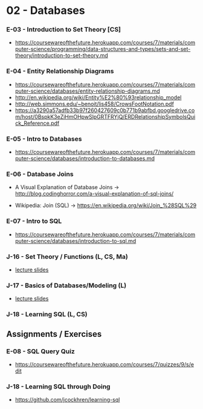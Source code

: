 # 02 - Databases

### E-03 - Introduction to Set Theory [CS]
* https://coursewareofthefuture.herokuapp.com/courses/7/materials/computer-science/programming/data-structures-and-types/sets-and-set-theory/introduction-to-set-theory.md

### E-04 - Entity Relationship Diagrams
* https://coursewareofthefuture.herokuapp.com/courses/7/materials/computer-science/databases/entity-relationship-diagrams.md
* http://en.wikipedia.org/wiki/Entity%E2%80%93relationship_model
* http://web.simmons.edu/~benoit/lis458/CrowsFootNotation.pdf
* https://a3290a57adfb33b97f260427609c0b771b9abfbd.googledrive.com/host/0BspkK3eZiHmOHpwSlpGRTFRYjQ/ERDRelationshipSymbolsQuick_Reference.pdf

### E-05 - Intro to Databases
* https://coursewareofthefuture.herokuapp.com/courses/7/materials/computer-science/databases/introduction-to-databases.md

### E-06 - Database Joins
* A Visual Explanation of Database Joins -> http://blog.codinghorror.com/a-visual-explanation-of-sql-joins/

* Wikipedia: Join (SQL) -> https://en.wikipedia.org/wiki/Join_%28SQL%29

### E-07 - Intro to SQL
* https://coursewareofthefuture.herokuapp.com/courses/7/materials/computer-science/databases/introduction-to-sql.md

### J-16 - Set Theory / Functions (L, CS, Ma)
* [lecture slides](http://lectures.sophicware.com/set-theory/)

### J-17 - Basics of Databases/Modeling (L)
* [lecture slides](http://lectures.sophicware.com/database-basics)

### J-18 - Learning SQL (L, CS)

## Assignments / Exercises

### E-08 - SQL Query Quiz
* https://coursewareofthefuture.herokuapp.com/courses/7/quizzes/9/s/edit

### J-18 - Learning SQL through Doing
* https://github.com/jcockhren/learning-sql
